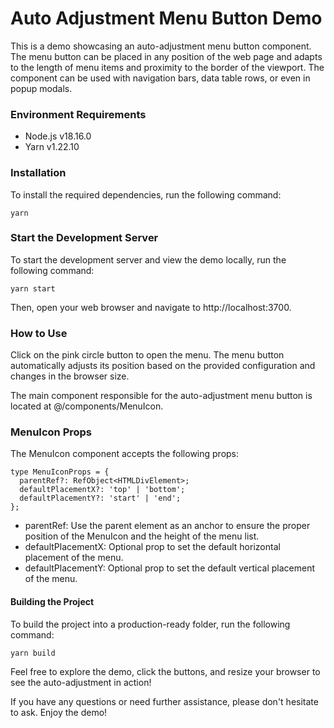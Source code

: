 # Auto Adjustment Menu Button Demo

This is a demo showcasing an auto-adjustment menu button component. The menu button can be placed in any position of the web page and adapts to the length of menu items and proximity to the border of the viewport. The component can be used with navigation bars, data table rows, or even in popup modals.

### Environment Requirements

- Node.js v18.16.0
- Yarn v1.22.10

### Installation

To install the required dependencies, run the following command:

```
yarn
```

### Start the Development Server

To start the development server and view the demo locally, run the following command:

```
yarn start
```

Then, open your web browser and navigate to http://localhost:3700.

### How to Use

Click on the pink circle button to open the menu. The menu button automatically adjusts its position based on the provided configuration and changes in the browser size.

The main component responsible for the auto-adjustment menu button is located at @/components/MenuIcon.

### MenuIcon Props

The MenuIcon component accepts the following props:

```typescript=
type MenuIconProps = {
  parentRef?: RefObject<HTMLDivElement>;
  defaultPlacementX?: 'top' | 'bottom';
  defaultPlacementY?: 'start' | 'end';
};
```

- parentRef: Use the parent element as an anchor to ensure the proper position of the MenuIcon and the height of the menu list.
- defaultPlacementX: Optional prop to set the default horizontal placement of the menu.
- defaultPlacementY: Optional prop to set the default vertical placement of the menu.

#### Building the Project

To build the project into a production-ready folder, run the following command:

```
yarn build
```

Feel free to explore the demo, click the buttons, and resize your browser to see the auto-adjustment in action!

If you have any questions or need further assistance, please don't hesitate to ask. Enjoy the demo!

